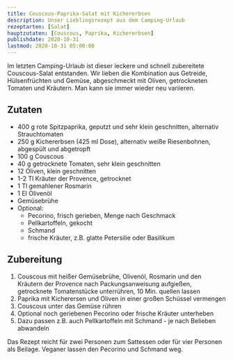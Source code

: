 ```yaml
---
title: Couscous-Paprika-Salat mit Kichererbsen
description: Unser Lieblingsrezept aus dem Camping-Urlaub
rezeptarten: [Salat]
hauptzutaten: [Couscous, Paprika, Kichererbsen]
publishdate: 2020-10-31
lastmod: 2020-10-31 05:00:00
---
```


Im letzten Camping-Urlaub ist dieser leckere und schnell zubereitete Couscous-Salat entstanden. Wir lieben die Kombination aus Getreide, Hülsenfrüchten und Gemüse, abgeschmeckt mit Oliven, getrockneten Tomaten und Kräutern. Man kann sie immer wieder neu variieren.

## Zutaten

- 400 g rote Spitzpaprika, geputzt und sehr klein geschnitten, alternativ Strauchtomaten
- 250 g Kichererbsen (425 ml Dose), alternativ weiße Riesenbohnen, abgespült und abgetropft
- 100 g Couscous
- 40 g getrocknete Tomaten, sehr klein geschnitten
- 12 Oliven, klein geschnitten
- 1-2 Tl Kräuter der Provence, getrocknet
- 1 Tl gemahlener Rosmarin
- 1 El Olivenöl
- Gemüsebrühe
- Optional:
  - Pecorino, frisch gerieben, Menge nach Geschmack
  - Pellkartoffeln, gekocht
  - Schmand
  - frische Kräuter, z.B. glatte Petersilie oder Basilikum

## Zubereitung

1. Couscous mit heißer Gemüsebrühe, Olivenöl, Rosmarin und den Kräutern der Provence nach Packungsanweisung aufgießen, getrocknete Tomatenstücke unterrühren, 10 Min. quellen lassen
2. Paprika mit Kicherersen und Oliven in einer großen Schüssel vermengen
3. Couscous unter das Gemüse rühren
4. Optional noch geriebenen Pecorino oder frische Kräuter unterheben 
5. Dazu passen z.B. auch Pellkartoffeln mit Schmand - je nach Belieben abwandeln

Das Rezept reicht für zwei Personen zum Sattessen oder für vier Personen als Beilage. Veganer lassen den Pecorino und Schmand weg. 